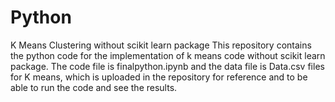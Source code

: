 # Python
K Means Clustering without scikit learn package This repository contains the python code for the implementation of k means code without scikit learn package. The code file is finalpython.ipynb and the data file is Data.csv files for K means, which is uploaded in the repository for reference and to be able to run the code and see the results.
